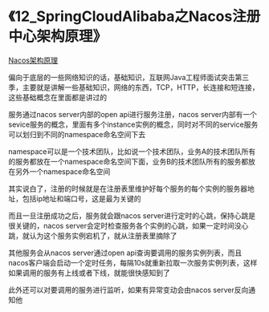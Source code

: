 # 《12_SpringCloudAlibaba之Nacos注册中心架构原理》

[Nacos架构原理](images/12/Nacos架构原理.png)

偏向于底层的一些网络知识的话，基础知识，互联网Java工程师面试突击第三季，主要就是讲解一些基础知识，网络的东西，TCP，HTTP，长连接和短连接，这些基础概念在里面都是讲过的

服务通过nacos server内部的open api进行服务注册，nacos server内部有一个sevice服务的概念，里面有多个instance实例的概念，同时对不同的service服务可以划归到不同的namespace命名空间下去

namespace可以是一个技术团队，比如说一个技术团队，业务A的技术团队所有的服务都放在一个namespace命名空间下面，业务B的技术团队所有的服务都放在另外一个namespace命名空间

其实说白了，注册的时候就是在注册表里维护好每个服务的每个实例的服务器地址，包括ip地址和端口号，这是最为关键的

而且一旦注册成功之后，服务就会跟nacos server进行定时的心跳，保持心跳是很关键的，nacos server会定时检查服务各个实例的心跳，如果一定时间没心跳，就认为这个服务实例宕机了，就从注册表里摘除了

其他服务会从nacos server通过open api查询要调用的服务实例列表，而且nacos客户端会启动一个定时任务，每隔10s就重新拉取一次服务实例列表，这样如果调用的服务有上线或者下线，就能很快感知到了

此外还可以对要调用的服务进行监听，如果有异常变动会由nacos server反向通知他
